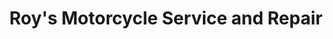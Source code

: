 ---
title: "Roy's Motorcycle Service and Repair"
url: /enville/roys-motorcycle-service-and-repair/
shop: Motorrad
---